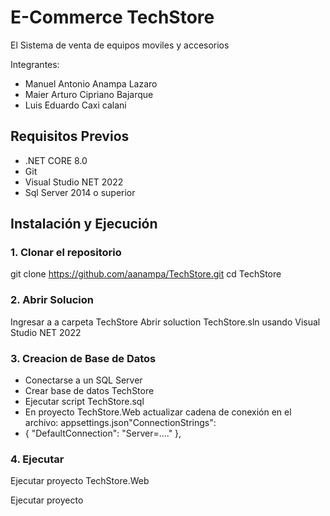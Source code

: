 # E-Commerce TechStore

El Sistema de venta de equipos moviles y accesorios

Integrantes:
- Manuel Antonio Anampa Lazaro
- Maier Arturo Cipriano Bajarque
- Luis Eduardo Caxi calani


## Requisitos Previos

- .NET CORE 8.0
- Git
- Visual Studio NET 2022
- Sql Server 2014 o superior

## Instalación y Ejecución

### 1. Clonar el repositorio
git clone https://github.com/aanampa/TechStore.git
cd TechStore

### 2. Abrir Solucion
Ingresar a a carpeta TechStore
Abrir soluction TechStore.sln usando Visual Studio NET 2022

### 3. Creacion de Base de Datos
- Conectarse a un SQL Server
- Crear base de datos TechStore
- Ejecutar script TechStore.sql
- En proyecto TechStore.Web actualizar cadena de conexión en el archivo: appsettings.json"ConnectionStrings": 
- {
  "DefaultConnection": "Server=...."
},

### 4. Ejecutar
Ejecutar proyecto TechStore.Web



Ejecutar proyecto
